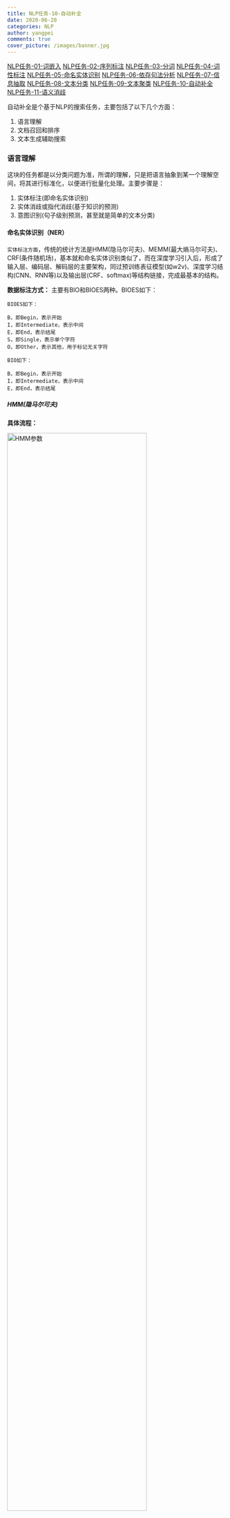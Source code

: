 ```yaml
---
title: NLP任务-10-自动补全
date: 2020-06-20
categories: NLP
author: yangpei
comments: true
cover_picture: /images/banner.jpg
---
```


[NLP任务-01-词嵌入](https://iloveyou11.github.io/2020/06/11/NLP%E4%BB%BB%E5%8A%A1-01-%E8%AF%8D%E5%B5%8C%E5%85%A5/)
[NLP任务-02-序列标注](https://iloveyou11.github.io/2020/06/12/NLP%E4%BB%BB%E5%8A%A1-02-%E5%BA%8F%E5%88%97%E6%A0%87%E6%B3%A8/)
[NLP任务-03-分词](https://iloveyou11.github.io/2020/06/13/NLP%E4%BB%BB%E5%8A%A1-03-%E5%88%86%E8%AF%8D/)
[NLP任务-04-词性标注](https://iloveyou11.github.io/2020/06/14/NLP%E4%BB%BB%E5%8A%A1-04-%E8%AF%8D%E6%80%A7%E6%A0%87%E6%B3%A8/)
[NLP任务-05-命名实体识别](https://iloveyou11.github.io/2020/06/15/NLP%E4%BB%BB%E5%8A%A1-05-%E5%91%BD%E5%90%8D%E5%AE%9E%E4%BD%93%E8%AF%86%E5%88%ABNER/)
[NLP任务-06-依存句法分析](https://iloveyou11.github.io/2020/06/16/NLP%E4%BB%BB%E5%8A%A1-06-%E4%BE%9D%E5%AD%98%E5%8F%A5%E6%B3%95%E5%88%86%E6%9E%90/)
[NLP任务-07-信息抽取](https://iloveyou11.github.io/2020/06/17/NLP%E4%BB%BB%E5%8A%A1-07-%E4%BF%A1%E6%81%AF%E6%8A%BD%E5%8F%96/)
[NLP任务-08-文本分类](https://iloveyou11.github.io/2020/06/18/NLP%E4%BB%BB%E5%8A%A1-08-%E6%96%87%E6%9C%AC%E5%88%86%E7%B1%BB/)
[NLP任务-09-文本聚类](https://iloveyou11.github.io/2020/06/19/NLP%E4%BB%BB%E5%8A%A1-09-%E6%96%87%E6%9C%AC%E8%81%9A%E7%B1%BB/)
[NLP任务-10-自动补全](https://iloveyou11.github.io/2020/06/20/NLP%E4%BB%BB%E5%8A%A1-10-%E8%87%AA%E5%8A%A8%E8%A1%A5%E5%85%A8/)
[NLP任务-11-语义消歧](https://iloveyou11.github.io/2020/06/21/NLP%E4%BB%BB%E5%8A%A1-11-%E8%AF%AD%E4%B9%89%E6%B6%88%E6%AD%A7/)

自动补全是个基于NLP的搜索任务，主要包括了以下几个方面：
1.	语言理解
2.	文档召回和排序
3.	文本生成辅助搜索

### 语言理解
这块的任务都是以分类问题为准，所谓的理解，只是把语言抽象到某一个理解空间，将其进行标准化，以便进行批量化处理。主要步骤是：
1. 实体标注(即命名实体识别)
2. 实体消歧或指代消歧(基于知识的预测)
3. 意图识别(句子级别预测，甚至就是简单的文本分类)

#### 命名实体识别（NER）
`实体标注方面`，传统的统计方法是HMM(隐马尔可夫)、MEMM(最大熵马尔可夫)、CRF(条件随机场)，基本就和命名实体识别类似了，而在深度学习引入后，形成了输入层、编码层、解码层的主要架构，同过预训练表征模型(如w2v)、深度学习结构(CNN、RNN等)以及输出层(CRF、softmax)等结构链接，完成最基本的结构。

**数据标注方式：**
主要有BIO和BIOES两种。BIOES如下：
```
BIOES如下：

B，即Begin，表示开始
I，即Intermediate，表示中间
E，即End，表示结尾
S，即Single，表示单个字符
O，即Other，表示其他，用于标记无关字符

BIO如下：

B，即Begin，表示开始
I，即Intermediate，表示中间
E，即End，表示结尾
```

##### HMM(隐马尔可夫)
**具体流程：**

<img src="https://i.loli.net/2020/07/23/MPQpLulqTESiIna.png" alt="HMM参数" width="80%" />

当获得了分好词的语料之后，三个概率`θ=(A,B,Π)`可以通过如下方式获得：
(1) 初始状态概率`Π`-`P(z1)`
统计每个句子开头，序列标记分别为B，S的个数，最后除以总句子的个数，即得到了初始概率矩阵。
(2) 状态转移概率`A`-`(zi|zi-1)`
根据语料，统计不同序列状态之间转化的个数，例如`count(yi=”E”|yi-1=”M”)`为语料中i-1时刻标为“M”时，i时刻标记为“E”出现的次数。得到一个`4*4`的矩阵，再将矩阵的每个元素除以语料中该标记字的个数，得到状态转移概率矩阵。
(3) 输出观测概率`B`-`P(xi|zi)`
根据语料，统计由某个隐藏状态输出为某个观测状态的个数，例如`count(xi=”深”|yi=”B”)`为i时刻标记为“B”时，i时刻观测到字为“深”的次数。得到一个`4*N`的矩阵，再将矩阵的每个元素除以语料中该标记的个数，得到输出观测概率矩阵。

训练结束后，即可获得三个概率矩阵`θ=(A,B,Π)`，接下来需要使用维特比算法获得一个句子的最大概率分词标记序列。

<img src="https://i.loli.net/2020/07/27/qPQNLlFvnzTyUHr.png" alt="NER-HMM" width="80%" />

```
第一个词为“我”，通过初始概率矩阵和输出观测概率矩阵分别计算delta1("B")=P(y1=”S”)P(x1=”我”|y1=”S”)，delta1("M")=P(y1=”B”)P(x1=”我”|y1=”B”)，delta1("E")=P(y1=”M”)P(x1=”我”|y1=”M”)，delta1("S")=P(y1=”E”)P(x1=”我”|y1=”E”)，并设kethe1("B")=kethe1("M")=kethe1("E")=kethe1("S")=0；
同理利用公式分别计算：
delta2("B")，delta2("M")，delta2("E")，delta2("S")。图中列出了delta2("S")的计算过程，就是计算：
P(y2=”S”|y1=”B”)P(x2=”爱”|y2=”S”)
P(y2=”S”|y1=”M”)P(x2=”爱”|y2=”S”)
P(y2=”S”|y1=”E”)P(x2=”爱”|y2=”S”)
P(y2=”S”|y1=”S”)P(x2=”爱”|y2=”S”)
其中P(y2=”S”|y1=”S”)P(x2=”爱”|y2=”S”)的值最大，为0.034，因此delta2("S")，kethe2("S")="S"，同理，可以计算出delta2("B")，delta2("M")，delta2("E")及kethe2("B")，kethe2("M")，kethe2("E")。

同理可以获得第三个和第四个序列标记的delta和kethe。
到最后一个序列，delta4("B")，delta4("M")，delta4("E")，delta4("S")中delta4("S")的值最大，因此，最后一个状态为”S”。
最后，回退，
i3 = kethe4("S") ="B"
i2 =kethe3("B") = "S"
i1 = kethe2("S") ="S"
求得序列标记为：“SSBE”。
```

**HMM解决序列标注问题的优势与不足：**
HMM时非常适合用于序列标注问题，但HMM引入了马尔科夫假设，即T时刻的状态仅仅与前一时刻的状态相关。但是，语言往往是前后文相互照应的，所以HMM可能会有它的局限和问题，我们可以思考一下，如何解决这个问题。

##### CRF(条件随机场)
NER任务特征提取的网路结构如下：

<img src="https://i.loli.net/2020/07/27/7sqMkygxn83UYJO.png" alt="NER-CRF" width="80%" />

句子经过双向LSTM进行特征提取之后，会得到一个特征输出。训练时，将这个特征和对应的label输入到条件随机场中，就可以计算损失了。预测时，将自然语言输入到该网络，经CRF就可以识别该句子中的实体了。

`条件随机场(CRF)在现今NLP中序列标记任务中是不可或缺的存在。太多的实现基于此，例如LSTM+CRF，CNN+CRF，BERT+CRF。因此，这是一个必须要深入理解和吃透的模型。！！`

##### LSTM+CRF
采用LSTM作为特征抽取器，再接一个CRF层来作为输出层，结构如下图所示：

<img src="https://i.loli.net/2020/07/27/aBxdrj6Nos7SOWK.png" alt="NER-LSTM+CRF" width="80%" />

##### CNN+CRF
采用LSTM作为特征抽取器，再接一个CRF层来作为输出层，结构如下图所示：

<img src="https://i.loli.net/2020/07/27/fu8t9FBAh6yQCHb.png" alt="NER-CNN+CRF" width="80%" />

虽然CNN并不太擅长长序列的特征提取，但是CNN具有非常高效的并行运算能力，能够加快运算速度。

##### BERT+（LSTM）+CRF
利用预训练好的BERT模型，再用少量的标注数据进行fine tune，能够快速地实现NER任务。

<img src="https://i.loli.net/2020/07/27/MC2DtKFon9jUhPz.png" alt="NER-BERT+CRF" width="80%" />

#### 指代消歧
`实体消歧或指代消歧`主要是解决在用户搜索的语句中出现的问题，例如"苹果"到底是水果还是手机等等，这个是依赖上下文信息和知识库合力完成的，例如一句话"我爱吃苹果"，这个"吃"其实就是一个上下文的信息，另一方面我们要通过这个"吃"推断出这个水果的含义，我们就需要借助知识库。

##### 基于二元分类的方法
共指消解需要考虑的特征主要分为以下几类：`词汇、距离、一致性、语法、语义等`。
1. 词汇特征主要考虑两个 Mention 的字符串的匹配程度，一般而言字符串相同程度越高的 Mention共指概率越大。
2. 距离特征主要考察两个 Mention 的句子距离，这个主要依据是共指事实上也是一种局部性的替代关系， 越是临近的 Mention 之间共指概率越大。 一般而言，两个 Mention 相隔超过三个句子，共指的可能性就会很小了。
3. 一致性特征详细可以分为性别、单复数、语义类别等是否一致。这组特征主要起到筛选的作用。
4. 语法关系用来判断两个 Mention 的语法角色之间的关系，由于对句子深层的语法分析还很难办到，这里主要采用的是一些基于特定模板的方法，例如判断两个 Mention 之间是否被逗号格开或者相邻等来决定是否具有同位关系。
5. 语义特征主要是考察两个 Mention 在语义类别不一致时是否满足上下位或者同义、近义关系。这种判断主要依赖于具体的语言学词典，例如英文上的 WordNet(Fellbaum, 1998)、中文上的 HowNet(董振东,董强, 2001)等。

##### 端到端的神经共指消解
> 参考论文：Lee K, He L, Lewis M, et al. End-to-end Neural Coreference Resolution[J]. 2017:188-197.

<img src="https://i.loli.net/2020/07/27/smUq8pnOEoQVzPk.png" alt="指代消解" width="80%" />

【具体步骤】
1. 计算每个span的向量表示，并以此对各潜在mention(同一实体)打分。具体的做法是：将编码信息切分成一组sentence，对每一个sentence独立地构建深度学习模型，将特征矩阵输入到深度学习模型（如LSTM、CNN）中，得到由sentence构成的篇章文本中每一个词的向量表示。对于每个span，将其中的每个词进行组合得到span的向量表示。然后对span的向量表示进行非线性映射，得到每个潜在mention的分数，并以该分数大小对mention进行修剪，得到一定数量的mention。
2. 对每一对span的向量表示计算先行语得分。通过对两个span的mention score及它们的配对先行语得分求和，得到一对span最终的共指得分。

#### 文本分类
`意图识别方面`，应该是这几块里面最简单的，就是一套深度学习，框架即可完成，fasttext、CNN以及BiRNN-Attention。这里详见[NLP项目专题-01]()

### 文档召回和排序
这个思路和推荐系统类似，我们先把有关的全都拿出来，然后再用更为精细的方法排好序展示给用户，此处就有两个大步，召回和排序。
#### 文档召回
`召回方面`，要求更全，此处又有句法召回和语义召回。句法召回说白了就是匹配，但这里面的学问可是非常多的，字符串匹配、倒排索引(搜索系统中非常关键的基础知识)、多路召回(多领域)，语义召回则是通过词向量近邻等方式扩大召回的内容。

**倒排表（Inverted Index）**：有一个完整的词典库，分别记录每个单词出现在哪些文档中，例如：
```
我们：[Doc1，Doc13]
昨天：[Doc2]
在：[Doc1，Doc4，Doc5]
运动：[Doc1，Doc3，Doc5]
什么：[Doc1，Doc6]
```
这样可以快速找到哪个单词出现在哪个文档中（否则根据单词一个个去搜索文档时间复杂度非常高）

#### 文档排序
`排序方面`，LTR(learningtorank)其实是一个隐含在暗线但实际上已经非常经典的方向，就是为了研究排序的。
##### TextRank
TextRank是一种文本排序算法，是由网页排序算法PageRank发展而来。TextRank算法是利用局部词汇之间关系（共现窗口）对后续关键词进行排序，直接从文本本身抽取。TextRank可以进行文档排序、关键词提取、文本摘要提取等等。
##### 其他
要了解更多关于搜索引擎的排序算法，可参考[《回顾·搜索引擎算法体系简介——排序和意图篇》](https://cloud.tencent.com/developer/news/184638)
如果是视频搜索排序，可以参考[《阿里文娱搜索算法实践与思考》](https://www.infoq.cn/article/RUlwIBXPmUKILgqiyR4I)

<img src="https://i.loli.net/2020/07/27/WUANVdqfYw28HPs.png" alt="排序算法" width="80%" />

### 文本生成辅助搜索
这块主要用于辅助用户进行搜索，主要体现在下面三块功能上：
1. 自动补全。很好理解，大家在很多搜索引擎中都会看到，在百度下输入"自然语言"，他能给你预测出你可能要搜"自然语言处理"。这个使用js就可以直接解决。
2. 搜索重构。举个例子吧，你输入的是吃鸡，实际上文档库的标题是"和平精英"，那要映射过去，其实就是一种同义词重构。这个使用同义词查询就可以解决。
3. 拼写修正。英文有拼写问题，中文有错别字问题，不能保证用户100%输入正确，平时打字都可能手滑，为了更准确理解语义，我们必须在进行语义分析前修正这些错误。这个可以采用朴素贝叶斯方法解决。